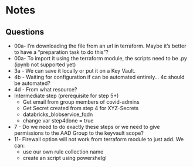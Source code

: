 # Notes
## Questions

- 00a- I’m downloading the file from an url in terraform. Maybe it’s better to have a “preparation task to do this”?
- 00a- To import it using the terraform module, the scripts need to be .py (ipynb not supported yet)
- 3a - We can save it locally or put it on a Key Vault.
- 4b - Waiting for configuration if can be automated entirely… 4c should be automated?
- 4d - From what resource?
- Intermediate step (prerequisite for  step 5+)
    - Get email from group members of covid-admins
    - Get Secret created from step 4 for XYZ-Secrets
    - databricks_blobservice_fqdn
    - change var step4done = true
- 7 - Do we need to do exactly these steps or we need to give permissions to the AAD Group to the keyvault scope? 
- 11- Firewall option will not work from terraform module to just add. We can:
    - use our own rule collection name
	-  create an script using powershelgl
